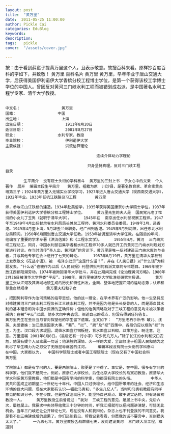 ```yaml
---
layout: post  
title:  "黄万里"
date:  2011-05-25 11:00:00
author: Pickle Cai  
categories: EduBlog  
keywords: 
description:   
tags:	pickle   
cover:  "/assets/cover.jpg"  

---
```


按：由于看到薛蛮子提黄万里这个人，且表示敬意。故搜百科来看。原样抄百度百科的字如下，并致敬！	黄万里  百科名片              黄万里              黄万里，早年毕业于唐山交通大学，后获得美国伊利诺伊大学香槟分校工程博士学位，是第一个获得该校工学博士学位的中国人。曾因反对黄河三门峡水利工程而被错划成右派，是中国著名水利工程学专家、清华大学教授。

                                                                                                    中文名：                  黄万里                                                  国籍：                  中国                                                  出生地：                  上海                                                  出生日期：                  1911年8月20日                                                  逝世日期：                  2001年8月27日                                                                                                      职业：                  水利专家，教授                                                  毕业院校：                  伊利诺伊大学                                                  主要成就：                  洪流估算理论

                                            连续介体动力学理论

                                        只身坚持真理，反对三门峡工程                                                                        目录

            生平简介  没有院士头衔的学科泰斗  黄万里的三封上书  子女心中的父亲  个人著作  展开  编辑本段生平简介　　黄万里，祖籍为原  川沙县，是著名教育家、革命家黄炎培第三子；1924年黄万里入无锡实业学校学习，1927年进入唐山交通大学（现西南交通大学），1932年毕业。1933年任杭江铁路见习工程        黄万里

    师，参与江山江铁桥的建造。1934年赴美留学，1935年获得美国康奈尔大学硕士学位，1937年获得美国伊利诺伊大学香槟分校工程博士学位。  　　黄万里先生的夫人是  国民党元老丁惟汾的小女儿丁玉隽（就职于清华大学）。  　　1945年在  南京出任水利部视察工程师。1947年至1949年4月出任甘肃省水利局局长兼总工程师，黄河水利委员会委员。1949年3月，赴香港。1949年4月至上海，5月辞去兰州职务，经广州到香港。1949年9月到沈阳，出任东北水利总局顾问。1950年6月回到唐山交通大学任教。1953年被调至清华大学任教。在随后的年间，他编写了重要的学术专著《洪流估算》和《工程水文学》。  　　1955年4月，黄河  三门峡大坝工程动工。同月，中国水利部召集学者和水利工程师70多人就已开工的黄河三门峡水利规划方案进行讨论。在当时流传“圣人出，黄河清”的言论下，黄万里是唯一反对建造三门峡水库的与会者，并与其他专家在会上进行了七天的辩论。  　　1957年6月19日，黄万里在清华大学校刊上发表散文《花丛小语》，被  毛泽东批示“这是什么话？”，并在《人民日报》以“什么话”为标题发表。“什么话”也被作为以后《人民日报》刊登供批判的右派文章的专栏题目。1969年被下放江西鄱阳湖劳动，1974年被揪回清华大学批斗，并在此期间完成《论治理黄河方略》。1980年2月26日被清华大学党委“平反”。1998年，黄万里被清华大学批准给研究生授课。  　　黄万里主张从江河及其流域地貌生成的历史和特性出发，全面、整体地把握江河的运动态势；认识和尊重自然规律        黄万里夫妇和子女

    ，把因势利导作为治河策略的指导思想。他的这一理论，在学术界有广泛的影响。他一生坚持反对修建黄河三门峡水利工程及长江三峡水利工程，并不是因为他是头长反骨的人，而是源自其水利的基本理念和对中国水资源的正确评价；但他的治黄策略及对于三峡工程的意见均未被决策者采纳；在被“平反”以后，他多次向中央去信，阐述自己的观点，但没有得到任何答复。  　　黄万里先生在去世当月曾对探望他的学生留下遗嘱，全文如下：  “万里老朽手所书 敏儿、沈英、夫爱妻姝：治江原是国家大事，“蓄”、“拦”、“疏”及“挖”四策中，各段仍应以堤防“拦”为主，为主。汉口段力求堤固。堤临水面宜打钢板桩，背水面宜以石砌，以策万全。盼注意，注意。万里遗嘱 2001年8月8日。（最后还有一行小字）可少死几万人。”除了长江的水利和汉口安危，他没有提个人及家属一句话；他满腔的深情，火一样的大爱，全部倾注于祖国人民和他为之耗尽了毕生精力为之忍受了无限屈辱痛苦的江河。    编辑本段没有院士头衔的学科泰斗　　在中国，大家都以为，  中国科学院院士或者中国工程院院士（现在又有了中国社会科        黄万里

    学院院士）都是有学问的人，要是两院院士，那更是了不得了。事实是，在中国，很多有学问的科学家，他们就不是院士。例如，原浙江大学校长、后任北京大学校长的马寅初教授，原清华大学水利系黄万里教授，他们都是中国有学问的科学家，但都没有院士的头衔。  　　  中华人民共和国成立初期至二十世纪七十年代，中国人口过快增长，给中国所带来的社会、经济和生态环境的巨大问题，现在大家都有认识——错批马寅初，“多生几亿人”。当时和马寅初教授有同样意见的知识分子，不在少数，但是在政治高压下，能坚持自己观点、敢于说实话的，只有马寅初教授一人。  　　黄万里教授生前曾说过：“我对  三峡工程的意见，屡屡上书中央，先后六次，屡挫屡上。我要求中央领导给我三十分钟的时间，听我汇报就可以把问题讲清楚，可惜无此机会。当年三门峡还让公开辩论七天，现在没有人和我辩论，杂志上也不刊登我的不同意见，我是看不到三峡建成后的后果了。你们还能看见，帮我记着看看，但愿我的话不要言中，否则损失太大了。”  　　一九五七年，黄万里教授舌战群儒七天，反对建设黄河  三门峡大坝工程。难道别  
